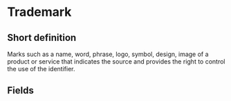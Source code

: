 # Trademark
## Short definition
Marks such as a name, word, phrase, logo, symbol, design, image of a product or service that indicates the source and provides the right to control the use of the identifier.
## Fields
